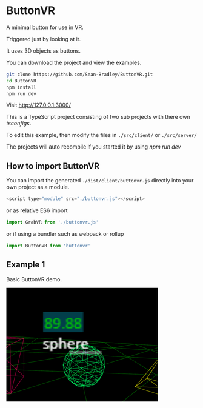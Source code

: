 # ButtonVR

A minimal button for use in VR.

Triggered just by looking at it. 

It uses 3D objects as buttons.

You can download the project and view the examples.

```bash
git clone https://github.com/Sean-Bradley/ButtonVR.git
cd ButtonVR
npm install
npm run dev
```

Visit http://127.0.0.1:3000/

This is a TypeScript project consisting of two sub projects with there own *tsconfigs*.

To edit this example, then modify the files in `./src/client/` or `./src/server/`

The projects will auto recompile if you started it by using *npm run dev*

##  How to import ButtonVR

You can import the generated `./dist/client/buttonvr.js` directly into your own project as a module.

```javascript
<script type="module" src="./buttonvr.js"></script>
```

or as relative ES6 import

```javascript
import GrabVR from './buttonvr.js'
```

or if using a bundler such as webpack or rollup

```javascript
import ButtonVR from 'buttonvr'
```

## Example 1

Basic ButtonVR demo.

[![ButtonVR Example 1](./dist/client/img/buttonvr-1.gif)](https://sbcode.net/threejs/buttonvr-1/)

